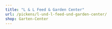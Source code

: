 ```yaml
---
title: "L & L Feed & Garden Center"
url: /pickens/l-und-l-feed-und-garden-center/
shop: Garten-Center
---
```

